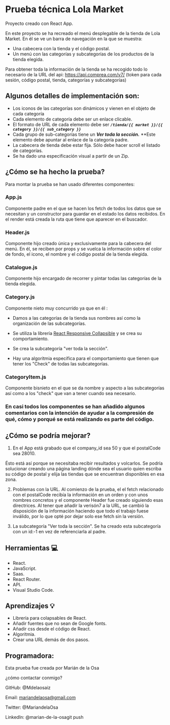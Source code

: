 # Prueba técnica Lola Market 
Proyecto creado con React App.

En este proyecto se ha recreado el menú desplegable de la tienda de Lola Market.
En él se ve un barra de navegación en la que se muestra: 

* Una cabecera con la tienda y el código postal. 
* Un menú con las categorías y subcategorías de los productos de la tienda elegida. 

Para obtener toda la información de la tienda se ha recogido todo lo necesario de la URL del api: https://api.comprea.com/v7/ (token para cada sesión, código postal, tienda, categorías y subcategorías)

## Algunos detalles de implementación son:

- Los iconos de las categorías son dinámicos y vienen en el objeto de cada categoría
- Cada elemento de categoría debe ser un enlace clicable.
- El formato de URL de cada elemento debe ser ***`/tienda/{{ market }}/{{ category }}/{{ sub_category }}`***
- Cada grupo de sub-categorías tiene un ***Ver toda la sección.*** **Este elemento debe apuntar al enlace de la categoría padre.
- La cabecera de tienda debe estar fija. Sólo debe hacer scroll el listado de categorías.
- Se ha dado una especificación visual a partir de un Zip.

## ¿Cómo se ha hecho la prueba?

Para montar la prueba se han usado diferentes componentes:

### App.js 
  Componente padre en el que se hacen los fetch de todos los datos que se necesitan y un constructor para guardar en el estado los datos recibidos.
  En el render está creada la ruta que tiene que aparecer en el buscador.

### Header.js
  Componente hijo creado única y exclusivamente para la cabecera del menú.
  En él, se reciben por props y se vuelca la información sobre el color de fondo, el icono, el nombre y el código postal de la tienda elegida.

### Catalogue.js
  Componente hijo encargado de recorrer y pintar todas las categorías de la tienda elegida.

### Category.js
  Componente nieto muy concurrido ya que en él :

  * Damos a las categorías de la tienda sus nombres así como la organización de las subcategorías.
  
  * Se utiliza la librería [React Responsive Collapsible](https://www.npmjs.com/package/react-collapsible)  y se crea su comportamiento.
  
  * Se crea la subcategoría "ver toda la sección".

  * Hay una algoritmia específica para el comportamiento que tienen que tener los "Check" de todas las subcategorías.

 
### CategoryItem.js
  Componente bisnieto en el que se da nombre y aspecto a las subcategorías así como a los "check" que van a tener cuando sea necesario.

### En casi todos los componentes se han añadido algunos comentarios con la intención de ayudar a la compresión de qué, cómo y porqué se está realizando es parte del código.


## ¿Cómo se podría mejorar?

1. En el App está grabado que el company_id sea 50 y que el postalCode sea 28010.

Ésto está así porque se necesitaba recibir resultados y volcarlos.
Se podría solucionar creando una página landing dónde sea el usuario quien escriba su código de postal y elija las tiendas que se encuentran disponibles en esa zona.

2. Problemas con la URL.
Al comienzo de la prueba, el el fetch relacionado con el postalCode recibía la información en un orden y con unos nombres concretos y el componente Header fue creado siguiendo esas directrices.
Al tener que añadir la verisón7 a la URL, se cambió la disposición de la información haciendo que todo el trabajo fuese inválido, por lo que opté por dejar solo ese fetch sin la versión.
 
3. La subcategoría "Ver toda la sección".
Se ha creado esta subcategoría con un id:-1 en vez de referenciarla al padre.

## Herramientas 💻
- React.
- JavaScript.
- Saas.
- React Router.
- API.
- Visual Studio Code.

## Aprendizajes 💡
* Librería para colapsables de React.
* Añadir fuentes que no sean de Google fonts.
* Añadir css desde el código de React.
* Algoritmia.
* Crear una URL demás de dos pasos.

## Programadora:
Esta prueba fue creada por Marián de la Osa

¿cómo contactar conmigo?

GitHub: @Mdelaosaiz

Email: mariandelaosa@gmail.com

Twitter: @MariandelaOsa

LinkedIn: @marian-de-la-osagit push